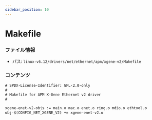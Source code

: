 ```yaml
---
sidebar_position: 10
---
```

# Makefile

### ファイル情報

- パス: `linux-v6.12/drivers/net/ethernet/apm/xgene-v2/Makefile`

### コンテンツ

```txt
# SPDX-License-Identifier: GPL-2.0-only
#
# Makefile for APM X-Gene Ethernet v2 driver
#

xgene-enet-v2-objs := main.o mac.o enet.o ring.o mdio.o ethtool.o
obj-$(CONFIG_NET_XGENE_V2) += xgene-enet-v2.o

```
